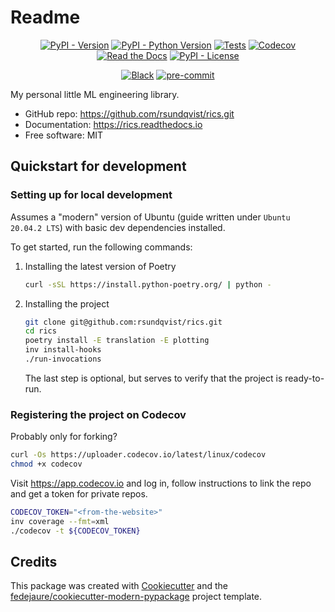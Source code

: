 # Readme

<div align="center">

[![PyPI - Version](https://img.shields.io/pypi/v/rics.svg)](https://pypi.python.org/pypi/rics)
[![PyPI - Python Version](https://img.shields.io/pypi/pyversions/rics.svg)](https://pypi.python.org/pypi/rics)
[![Tests](https://github.com/rsundqvist/rics/workflows/tests/badge.svg)](https://github.com/rsundqvist/rics/actions?workflow=tests)
[![Codecov](https://codecov.io/gh/rsundqvist/rics/branch/main/graph/badge.svg)](https://codecov.io/gh/rsundqvist/rics)
[![Read the Docs](https://readthedocs.org/projects/rics/badge/)](https://rics.readthedocs.io/)
[![PyPI - License](https://img.shields.io/pypi/l/rics.svg)](https://pypi.python.org/pypi/rics)

[![Black](https://img.shields.io/badge/code%20style-black-000000.svg)](https://github.com/psf/black)
[![pre-commit](https://img.shields.io/badge/pre--commit-enabled-brightgreen?logo=pre-commit&logoColor=white)](https://github.com/pre-commit/pre-commit)

</div>

My personal little ML engineering library.

* GitHub repo: <https://github.com/rsundqvist/rics.git>
* Documentation: <https://rics.readthedocs.io>
* Free software: MIT

## Quickstart for development

### Setting up for local development
Assumes a "modern" version of Ubuntu (guide written under `Ubuntu 20.04.2 LTS`) with basic dev dependencies installed.

To get started, run the following commands:

1. Installing the latest version of Poetry
   ```bash
   curl -sSL https://install.python-poetry.org/ | python -
   ```

2. Installing the project
   ```bash
   git clone git@github.com:rsundqvist/rics.git
   cd rics
   poetry install -E translation -E plotting
   inv install-hooks
   ./run-invocations
   ```
   The last step is optional, but serves to verify that the project is ready-to-run.

### Registering the project on Codecov

Probably only for forking?
```bash
curl -Os https://uploader.codecov.io/latest/linux/codecov
chmod +x codecov
```

Visit https://app.codecov.io and log in, follow instructions to link the repo and get a token for private repos.
```bash
CODECOV_TOKEN="<from-the-website>"
inv coverage --fmt=xml
./codecov -t ${CODECOV_TOKEN}
```

## Credits

This package was created with [Cookiecutter][cookiecutter] and
the [fedejaure/cookiecutter-modern-pypackage][cookiecutter-modern-pypackage] project template.

[cookiecutter]: https://github.com/cookiecutter/cookiecutter

[cookiecutter-modern-pypackage]: https://github.com/fedejaure/cookiecutter-modern-pypackage

